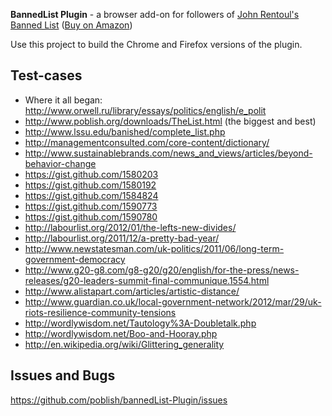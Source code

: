 **BannedList Plugin** - a browser add-on for followers of [John Rentoul's Banned List](http://www.bannedlist.co.uk) ([Buy on Amazon](http://amzn.to/bannedList))

Use this project to build the Chrome and Firefox versions of the plugin.


Test-cases
-----------

* Where it all began: http://www.orwell.ru/library/essays/politics/english/e_polit
* http://www.poblish.org/downloads/TheList.html (the biggest and best)
* http://www.lssu.edu/banished/complete_list.php
* http://managementconsulted.com/core-content/dictionary/
* http://www.sustainablebrands.com/news_and_views/articles/beyond-behavior-change
* https://gist.github.com/1580203
* https://gist.github.com/1580192
* https://gist.github.com/1584824
* https://gist.github.com/1590773
* https://gist.github.com/1590780
* http://labourlist.org/2012/01/the-lefts-new-divides/
* http://labourlist.org/2011/12/a-pretty-bad-year/
* http://www.newstatesman.com/uk-politics/2011/06/long-term-government-democracy
* http://www.g20-g8.com/g8-g20/g20/english/for-the-press/news-releases/g20-leaders-summit-final-communique.1554.html
* http://www.alistapart.com/articles/artistic-distance/
* http://www.guardian.co.uk/local-government-network/2012/mar/29/uk-riots-resilience-community-tensions
* http://wordlywisdom.net/Tautology%3A-Doubletalk.php
* http://wordlywisdom.net/Boo-and-Hooray.php
* http://en.wikipedia.org/wiki/Glittering_generality

Issues and Bugs
----------------

https://github.com/poblish/bannedList-Plugin/issues